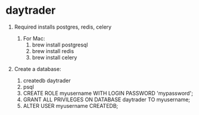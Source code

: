 # daytrader
1. Required installs postgres, redis, celery
    1. For Mac:
        1. brew install postgresql
        1. brew install redis
        1. brew install celery

1. Create a database:
    1. createdb daytrader
    1. psql
    1. CREATE ROLE myusername WITH LOGIN PASSWORD 'mypassword';
    1. GRANT ALL PRIVILEGES ON DATABASE daytrader TO myusername;
    1. ALTER USER myusername CREATEDB;